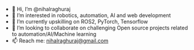 - 👋 Hi, I’m @nihalraghuraj
- 👀 I’m interested in robotics, automation, AI and web development
- 🌱 I’m currently upskilling on ROS2, PyTorch, Tensorflow
- 💞️ I’m looking to collaborate on challenging Open source projects related to automation/AI/Machine learning
- 📫 Reach me: nihalraghuraj@gmail.com

<!---
nihalraghuraj/nihalraghuraj is a ✨ special ✨ repository because its `README.md` (this file) appears on your GitHub profile.
You can click the Preview link to take a look at your changes.
--->
